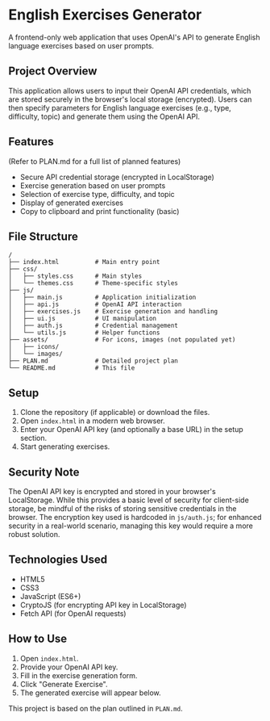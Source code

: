 # English Exercises Generator

A frontend-only web application that uses OpenAI's API to generate English language exercises based on user prompts.

## Project Overview
This application allows users to input their OpenAI API credentials, which are stored securely in the browser's local storage (encrypted). Users can then specify parameters for English language exercises (e.g., type, difficulty, topic) and generate them using the OpenAI API.

## Features
(Refer to PLAN.md for a full list of planned features)

- Secure API credential storage (encrypted in LocalStorage)
- Exercise generation based on user prompts
- Selection of exercise type, difficulty, and topic
- Display of generated exercises
- Copy to clipboard and print functionality (basic)

## File Structure
```
/
├── index.html          # Main entry point
├── css/
│   ├── styles.css      # Main styles
│   └── themes.css      # Theme-specific styles
├── js/
│   ├── main.js         # Application initialization
│   ├── api.js          # OpenAI API interaction
│   ├── exercises.js    # Exercise generation and handling
│   ├── ui.js           # UI manipulation
│   ├── auth.js         # Credential management
│   └── utils.js        # Helper functions
├── assets/             # For icons, images (not populated yet)
│   ├── icons/
│   └── images/
├── PLAN.md             # Detailed project plan
└── README.md           # This file
```

## Setup
1. Clone the repository (if applicable) or download the files.
2. Open `index.html` in a modern web browser.
3. Enter your OpenAI API key (and optionally a base URL) in the setup section.
4. Start generating exercises.

## Security Note
The OpenAI API key is encrypted and stored in your browser's LocalStorage. While this provides a basic level of security for client-side storage, be mindful of the risks of storing sensitive credentials in the browser. The encryption key used is hardcoded in `js/auth.js`; for enhanced security in a real-world scenario, managing this key would require a more robust solution.

## Technologies Used
- HTML5
- CSS3
- JavaScript (ES6+)
- CryptoJS (for encrypting API key in LocalStorage)
- Fetch API (for OpenAI requests)

## How to Use
1. Open `index.html`.
2. Provide your OpenAI API key.
3. Fill in the exercise generation form.
4. Click "Generate Exercise".
5. The generated exercise will appear below.

This project is based on the plan outlined in `PLAN.md`.
